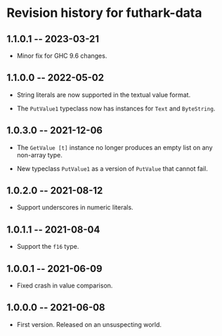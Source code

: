 # Revision history for futhark-data

## 1.1.0.1 -- 2023-03-21

* Minor fix for GHC 9.6 changes.

## 1.1.0.0 -- 2022-05-02

* String literals are now supported in the textual value format.

* The `PutValue1` typeclass now has instances for `Text` and `ByteString`.

## 1.0.3.0 -- 2021-12-06

* The `GetValue [t]` instance no longer produces an empty list on any
  non-array type.

* New typeclass `PutValue1` as a version of `PutValue` that cannot
  fail.

## 1.0.2.0 -- 2021-08-12

* Support underscores in numeric literals.

## 1.0.1.1 -- 2021-08-04

* Support the `f16` type.

## 1.0.0.1 -- 2021-06-09

* Fixed crash in value comparison.

## 1.0.0.0 -- 2021-06-08

* First version. Released on an unsuspecting world.
